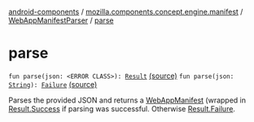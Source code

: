 [android-components](../../index.md) / [mozilla.components.concept.engine.manifest](../index.md) / [WebAppManifestParser](index.md) / [parse](./parse.md)

# parse

`fun parse(json: <ERROR CLASS>): `[`Result`](-result/index.md) [(source)](https://github.com/mozilla-mobile/android-components/blob/master/components/concept/engine/src/main/java/mozilla/components/concept/engine/manifest/WebAppManifestParser.kt#L42)
`fun parse(json: `[`String`](https://kotlinlang.org/api/latest/jvm/stdlib/kotlin/-string/index.html)`): `[`Failure`](-result/-failure/index.md) [(source)](https://github.com/mozilla-mobile/android-components/blob/master/components/concept/engine/src/main/java/mozilla/components/concept/engine/manifest/WebAppManifestParser.kt#L73)

Parses the provided JSON and returns a [WebAppManifest](../-web-app-manifest/index.md) (wrapped in [Result.Success](-result/-success/index.md) if parsing was successful.
Otherwise [Result.Failure](-result/-failure/index.md).

